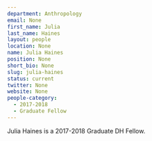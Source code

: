 ```yaml
---
department: Anthropology
email: None
first_name: Julia
last_name: Haines
layout: people
location: None
name: Julia Haines
position: None
short_bio: None
slug: julia-haines
status: current
twitter: None
website: None
people-category:
  - 2017-2018
  - Graduate Fellow
---
```

Julia Haines is a 2017-2018 Graduate DH Fellow.
